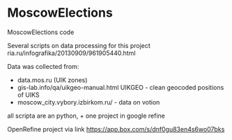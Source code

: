 MoscowElections
===============

MoscowElections code

Several scripts on data processing for this project
ria.ru/infografika/20130909/961905440.html

Data was collected from:

  * data.mos.ru (UIK zones)
  * gis-lab.info/qa/uikgeo-manual.html UIKGEO - clean geocoded positions of UIKS
  * moscow_city.vybory.izbirkom.ru/ - data on votion

all scripta are an python, + one project in google refine


OpenRefine project via link https://app.box.com/s/dnf0gu83en4s6wo07bks
